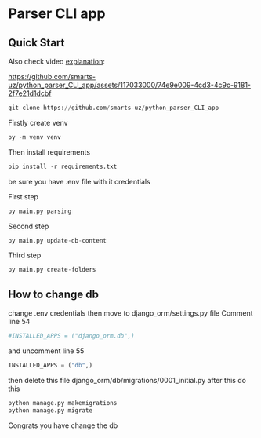 # Parser CLI app

## Quick Start



Also check video [explanation](https://t.me/c/1608280866/742?thread=567):


https://github.com/smarts-uz/python_parser_CLI_app/assets/117033000/74e9e009-4cd3-4c9c-9181-2f7e21d1dcbf


```python
git clone https://github.com/smarts-uz/python_parser_CLI_app
```
 Firstly create venv 
 ```python
py -m venv venv
```
 Then install requirements
```python
pip install -r requirements.txt
```
be sure you have .env file with it credentials

First step

```python
py main.py parsing
```

Second step

```python
py main.py update-db-content
```


Third step

```python
py main.py create-folders
```


## How to change db
change .env credentials
then move to django_orm/settings.py file
Comment line 54
```python
#INSTALLED_APPS = ("django_orm.db",)
```
and uncomment line 55
```python
INSTALLED_APPS = ("db",)
```

then delete this file django_orm/db/migrations/0001_initial.py
after this do this
```python
python manage.py makemigrations
python manage.py migrate
```
Congrats you have change the db
